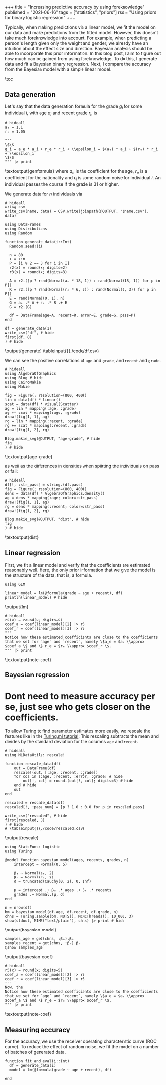+++
title = "Increasing predictive accuracy by using foreknowledge"
published = "2021-06-16"
tags = ["statistics", "priors"]
rss = "Using priors for binary logistic regression"
+++

Typically, when making predictions via a linear model, we fit the model on our data and make predictions from the fitted model.
However, this doesn't take much foreknowledge into account.
For example, when predicting a person's length given only the weight and gender, we already have an intuition about the effect size and direction.
Bayesian analysis should be able to incorporate this prior information.
In this blog post, I aim to figure out how much can be gained from using foreknowledge.
To do this, I generate data and fit a Bayesian binary regression.
Next, I compare the accuracy from the Bayesian model with a simple linear model.

\toc

## Data generation

Let's say that the data generation formula for the grade $g_i$ for some individual $i$, with age $a_i$ and recent grade $r_i$, is

```julia:genformula
# hideall
aₑ = 1.1
rₑ = 1.05

"""
\$\$
g_i = a_e * a_i + r_e * r_i + \\epsilon_i = $(aₑ) * a_i + $(rₑ) * r_i + \\epsilon_i
\$\$
""" |> print
```
\textoutput{genformula} where $a_e$ is the coefficient for the age, $r_e$ is a coefficient for the nationality and $\epsilon_i$ is some random noise for individual $i$.
An individual passes the course if the grade is 31 or higher.

We generate data for $n$ individuals via

```julia:csv
# hideall
using CSV
write_csv(name, data) = CSV.write(joinpath(@OUTPUT, "$name.csv"), data)
```

```julia:generate
using DataFrames
using Distributions
using Random

function generate_data(i::Int)
  Random.seed!(i)

  n = 80
  I = 1:n
  P = [i % 2 == 0 for i in I]
  r2(x) = round(x; digits=2)
  r3(x) = round(x; digits=3)

  A = r2.([p ? rand(Normal(aₑ * 18, 1)) : rand(Normal(18, 1)) for p in P])
  R = r2.([p ? rand(Normal(rₑ * 6, 3)) : rand(Normal(6, 3)) for p in P])
  E = rand(Normal(0, 1), n)
  G = aₑ .* A + rₑ .* R .+ E
  G = r2.(G)

  df = DataFrame(age=A, recent=R, error=E, grade=G, pass=P)
end

df = generate_data(1)
write_csv("df", # hide
first(df, 8)
) # hide
```
\output{generate}
\tableinput{}{./code/df.csv}

We can see the positive correlations of `age` and `grade`, and `recent` and `grade`.

```julia:age-grade
# hideall
using AlgebraOfGraphics
using Blog # hide
using CairoMakie
using Makie

fig = Figure(; resolution=(800, 400))
lin = data(df) * linear()
scat = data(df) * visual(Scatter)
ag = lin * mapping(:age, :grade)
ag += scat * mapping(:age, :grade)
draw!(fig[1, 1], ag)
rg = lin * mapping(:recent, :grade)
rg += scat * mapping(:recent, :grade)
draw!(fig[1, 2], rg)

Blog.makie_svg(@OUTPUT, "age-grade", # hide
fig
) # hide
```
\textoutput{age-grade}

as well as the differences in densities when splitting the individuals on pass or fail:

```julia:dist
# hideall
df[!, :str_pass] = string.(df.pass)
fig = Figure(; resolution=(800, 400))
dens = data(df) * AlgebraOfGraphics.density()
ag = dens * mapping(:age; color=:str_pass)
draw!(fig[1, 1], ag)
rg = dens * mapping(:recent; color=:str_pass)
draw!(fig[1, 2], rg)

Blog.makie_svg(@OUTPUT, "dist", # hide
fig
) # hide
```
\textoutput{dist}

## Linear regression

First, we fit a linear model and verify that the coefficients are estimated reasonably well.
Here, the only prior information that we give the model is the structure of the data, that is, a formula.

```julia:lm
using GLM

linear_model = lm(@formula(grade ~ age + recent), df)
println(linear_model) # hide
```
\output{lm}

```julia:note-coef
# hideall
r5(x) = round(x; digits=5)
coef_a = coef(linear_model)[2] |> r5
coef_r = coef(linear_model)[3] |> r5
"""
Notice how these estimated coefficients are close to the coefficients that we set for `age` and `recent`, namely \$a_e = $aₑ \\approx $coef_a \$ and \$ r_e = $rₑ \\approx $coef_r \$.
""" |> print
```
\textoutput{note-coef}

## Bayesian regression

# Dont need to measure accuracy per se, just see who gets closer on the coefficients.

To allow Turing to find parameter estimates more easily, we rescale the features like in the [Turing.ml tutorial](https://turing.ml/dev/tutorials/02-logistic-regression/):
This rescaling subtracts the mean and divides by the standard deviation for the columns `age` and `recent`.

```julia:rescale
# hideall
using MLDataUtils: rescale!

function rescale_data(df)
    out = DataFrame(df)
    rescale!(out, [:age, :recent, :grade])
    for col in [:age, :recent, :error, :grade] # hide
        out[!, col] = round.(out[!, col]; digits=3) # hide
    end # hide
    out
end

rescaled = rescale_data(df)
rescaled[!, :pass_num] = [p ? 1.0 : 0.0 for p in rescaled.pass]

write_csv("rescaled", # hide
first(rescaled, 8)
) # hide
# \tableinput{}{./code/rescaled.csv}
```
\output{rescale}

```julia:bayesian-model
using StatsFuns: logistic
using Turing

@model function bayesian_model(ages, recents, grades, n)
    intercept ~ Normal(0, 5)

    βₐ ~ Normal(aₑ, 2)
    βᵣ ~ Normal(rₑ, 2)
    σ ~ truncated(Cauchy(0, 2), 0, Inf)

    μ = intercept .+ βₐ .* ages .+ βᵣ .* recents
    grades .~ Normal.(μ, σ)
end

n = nrow(df)
bm = bayesian_model(df.age, df.recent, df.grade, n)
chns = Turing.sample(bm, NUTS(), MCMCThreads(), 10_000, 3)
show(stdout, MIME("text/plain"), chns) |> print # hide
```
\output{bayesian-model}

```julia:bayesian-coef
samples_age = get(chns, :βₐ).βₐ
samples_recent = get(chns, :βᵣ).βᵣ
@show samples_age
```
\output{bayesian-coef}

```julia:note-coef
# hideall
r5(x) = round(x; digits=5)
coef_a = coef(linear_model)[2] |> r5
coef_r = coef(linear_model)[3] |> r5
"""
Now, the 
Notice how these estimated coefficients are close to the coefficients that we set for `age` and `recent`, namely \$a_e = $aₑ \\approx $coef_a \$ and \$ r_e = $rₑ \\approx $coef_r \$.
""" |> print
```
\textoutput{note-coef}

## Measuring accuracy

For the accuracy, we use the receiver operating characteristic curve (ROC curve).
To reduce the effect of random noise, we fit the model on a number of batches of generated data.

```julia:fit-lm-batch
function fit_and_eval(i::Int)
  df = generate_data(i)
  model = lm(@formula(grade ~ age + recent), df)

end
```
